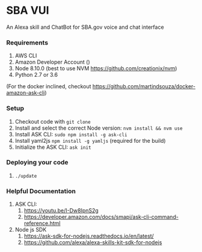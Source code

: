 # SBA VUI

An Alexa skill and ChatBot for SBA.gov voice and chat interface

### Requirements
1. AWS CLI
2. Amazon Developer Account ()
3. Node 8.10.0 (best to use NVM https://github.com/creationix/nvm)
4. Python 2.7 or 3.6

(For the docker inclined, checkout https://github.com/martindsouza/docker-amazon-ask-cli)

### Setup
1. Checkout code with `git clone`
1. Install and select the correct Node version: `nvm install && nvm use`
1. Install ASK CLI: `sudo npm install -g ask-cli` 
1. Install yaml2js `npm install -g yamljs` (required for the build)
1. Initialize the ASK CLI: `ask init`

### Deploying your code
1. `./update`

### Helpful Documentation
1. ASK CLI: 
    1. https://youtu.be/I-Dw8IpnS2g
    1. https://developer.amazon.com/docs/smapi/ask-cli-command-reference.html
1. Node js SDK
    1. https://ask-sdk-for-nodejs.readthedocs.io/en/latest/
    1. https://github.com/alexa/alexa-skills-kit-sdk-for-nodejs

